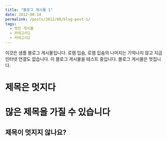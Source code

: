 ```yaml
---
title: "블로그 게시물 1"
date: 2012-08-14
permalink: /posts/2012/08/blog-post-1/
tags:
  - 멋진 게시물
  - 카테고리1
  - 카테고리2
---
```


이것은 샘플 블로그 게시물입니다. 로렘 입숨, 로렘 입숨의 나머지는 기억나지 않고 지금 인터넷 연결도 없습니다. 이 블로그 게시물을 테스트 중입니다. 블로그 게시물은 멋집니다.

# 제목은 멋지다

# 많은 제목을 가질 수 있습니다

## 제목이 멋지지 않나요?
